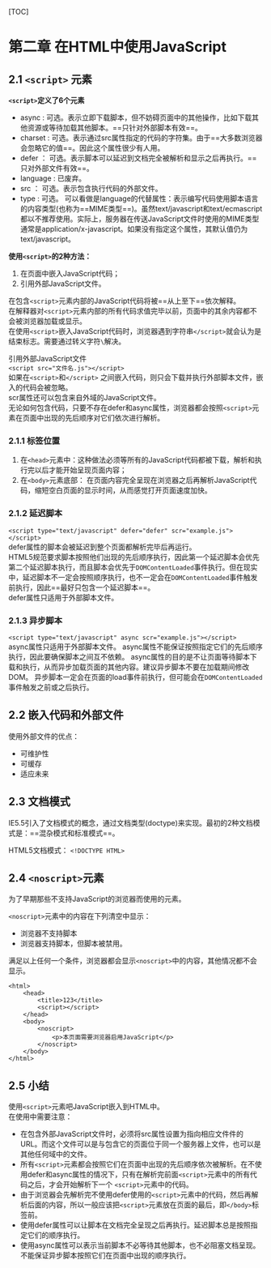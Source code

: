 [TOC]
# 第二章 在HTML中使用JavaScript

## 2.1 `<script>` 元素  

**`<script>`定义了6个元素**  

- async : 可选。表示立即下载脚本，但不妨碍页面中的其他操作，比如下载其他资源或等待加载其他脚本。==只针对外部脚本有效==。
- charset : 可选。表示通过src属性指定的代码的字符集。由于==大多数浏览器会忽略它的值==。因此这个属性很少有人用。
- defer ： 可选。表示脚本可以延迟到文档完全被解析和显示之后再执行。==只对外部文件有效==。
- language : 已废弃。
- src ： 可选。表示包含执行代码的外部文件。
- type : 可选。 可以看做是language的代替属性：表示编写代码使用脚本语言的内容类型(也称为==MIME类型==)。虽然text/javascript和text/ecmascript都以不推荐使用。实际上，服务器在传送JavaScript文件时使用的MIME类型通常是application/x-javascript。如果没有指定这个属性，其默认值仍为text/javascript。  


**使用`<script>`的2种方法：**  

1. 在页面中嵌入JavaScript代码；
2. 引用外部JavaScript文件。  

在包含`<script>`元素内部的JavaScript代码将被==从上至下==依次解释。  
在解释器对`<script>`元素内部的所有代码求值完毕以前，页面中的其余内容都不会被浏览器加载或显示。  
在使用`<script>`嵌入JavaScript代码时，浏览器遇到字符串`</script>`就会认为是结束标志。需要通过转义字符`\`解决。  

引用外部JavaScript文件  
`<script src="文件名.js"></script>`  
如果在`<script>`和`</script>` 之间嵌入代码，则只会下载并执行外部脚本文件，嵌入的代码会被忽略。  
scr属性还可以包含来自外域的JavaScript文件。  
无论如何包含代码，只要不存在defer和async属性，浏览器都会按照`<script>`元素在页面中出现的先后顺序对它们依次进行解析。  

### 2.1.1 标签位置

1. 在`<head>`元素中：这种做法必须等所有的JavaScript代码都被下载，解析和执行完以后才能开始呈现页面内容；
2. 在`<body>`元素底部： 在页面内容完全呈现在浏览器之后再解析JavaScript代码，缩短空白页面的显示时间，从而感觉打开页面速度加快。

### 2.1.2 延迟脚本

`<script type="text/javascript" defer="defer" scr="example.js"></script>`  
defer属性的脚本会被延迟到整个页面都解析完毕后再运行。  
HTML5规范要求脚本按照他们出现的先后顺序执行，因此第一个延迟脚本会优先第二个延迟脚本执行，而且脚本会优先于`DOMContentLoaded`事件执行。但在现实中，延迟脚本不一定会按照顺序执行，也不一定会在`DOMContentLoaded`事件触发前执行，因此==最好只包含一个延迟脚本==。  
defer属性只适用于外部脚本文件。

### 2.1.3 异步脚本  

`<script type="text/javascript" async scr="example.js"></script>`   
async属性只适用于外部脚本文件。
async属性不能保证按照指定它们的先后顺序执行，因此要确保脚本之间互不依赖。
async属性的目的是不让页面等待脚本下载和执行，从而异步加载页面的其他内容。建议异步脚本不要在加载期间修改DOM。
异步脚本一定会在页面的load事件前执行，但可能会在`DOMContentLoaded`事件触发之前或之后执行。

## 2.2 嵌入代码和外部文件

使用外部文件的优点：

- 可维护性
- 可缓存
- 适应未来

## 2.3 文档模式 
IE5.5引入了文档模式的概念，通过文档类型(doctype)来实现。最初的2种文档模式是：==混杂模式和标准模式==。

HTML5文档模式： `<!DOCTYPE HTML>`

## 2.4 `<noscript>`元素
为了早期那些不支持JavaScript的浏览器而使用的元素。

`<noscript>`元素中的内容在下列清空中显示： 

- 浏览器不支持脚本
- 浏览器支持脚本，但脚本被禁用。

满足以上任何一个条件，浏览器都会显示`<noscript>`中的内容，其他情况都不会显示。


```
<html>
    <head>
        <title>123</title>
        <script></script>
    </head>
    <body>
        <noscript>
            <p>本页面需要浏览器启用JavaScript</p>
        </noscript>
    </body>
</html>
```

## 2.5 小结
使用`<script>`元素吧JavaScript嵌入到HTML中。  
在使用中需要注意：

- 在包含外部JavaScript文件时，必须将src属性设置为指向相应文件件的URL。而这个文件可以是与包含它的页面位于同一个服务器上文件，也可以是其他任何域中的文件。
- 所有`<script>`元素都会按照它们在页面中出现的先后顺序依次被解析。在不使用defer和async属性的情况下，只有在解析完前面`<script>`元素中的所有代码之后，才会开始解析下一个
`<script>`元素中的代码。
- 由于浏览器会先解析完不使用defer使用的`<script>`元素中的代码，然后再解析后面的内容，所以一般应该把`<script>`元素放在页面的最后，即`</body>`标签前。
- 使用defer属性可以让脚本在文档完全呈现之后再执行。延迟脚本总是按照指定它们的顺序执行。
- 使用async属性可以表示当前脚本不必等待其他脚本，也不必阻塞文档呈现。不能保证异步脚本按照它们在页面中出现的顺序执行。
